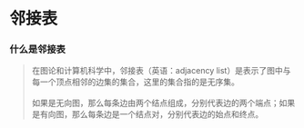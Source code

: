 # 邻接表

### 什么是邻接表
> 在图论和计算机科学中，邻接表（英语：adjacency list）是表示了图中与每一个顶点相邻的边集的集合，这里的集合指的是无序集。<br/></br>
如果是无向图，那么每条边由两个结点组成，分别代表边的两个端点；如果是有向图，那么每条边是一个结点对，分别代表边的始点和终点。